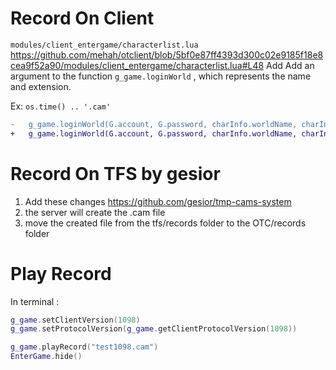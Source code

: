 # Record On Client

`modules/client_entergame/characterlist.lua`
https://github.com/mehah/otclient/blob/5bf0e87ff4393d300c02e9185f18e8cea9f52a90/modules/client_entergame/characterlist.lua#L48
Add Add an argument to the function `g_game.loginWorld` , which represents the name and extension.

Ex: `os.time() .. '.cam'`
```diff
-   g_game.loginWorld(G.account, G.password, charInfo.worldName, charInfo.worldHost, charInfo.worldPort, charInfo.characterName, G.authenticatorToken, G.sessionKey)
+   g_game.loginWorld(G.account, G.password, charInfo.worldName, charInfo.worldHost, charInfo.worldPort, charInfo.characterName, G.authenticatorToken, G.sessionKey, os.time() .. '.cam')
```

# Record On TFS by gesior
1) Add these changes https://github.com/gesior/tmp-cams-system
2) the server will create the .cam file
3) move the created file from the tfs/records folder to the OTC/records folder

# Play Record
In terminal : 
```lua
g_game.setClientVersion(1098)         
g_game.setProtocolVersion(g_game.getClientProtocolVersion(1098))         
```

```lua
g_game.playRecord("test1098.cam")
EnterGame.hide()
```
